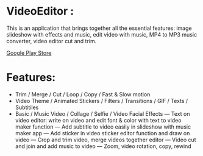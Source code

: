 # VideoEditor : 
This is an application that brings together all the essential features: image slideshow with effects and music, edit video with music, MP4 to MP3 music converter, video editor cut and trim.

[Google Play Store](https://play.google.com/store/apps/details?id=videoeditor.xvideophotoshow.hyro)

# Features:
  - Trim / Merge / Cut / Loop / Copy / Fast & Slow motion
  - Video Theme / Animated Stickers / Filters / Transitions / GIF / Texts / Subtitiles
  - Basic / Music Video / Collage / Selfie / Video Facial Effects
  — Text on video editor: write on video and edit font & color with text to video maker
function
— Add subtitle to video easily in slideshow with music maker app
— Add sticker in video sticker editor function and draw on video
— Crop and trim video, merge videos together editor 
— Video cut and join and add music to video
— Zoom, video rotation, copy, rewind
